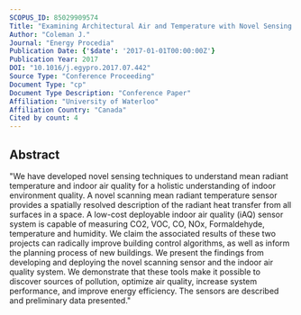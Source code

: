 ```yaml
---
SCOPUS_ID: 85029909574
Title: "Examining Architectural Air and Temperature with Novel Sensing Techniques"
Author: "Coleman J."
Journal: "Energy Procedia"
Publication Date: {'$date': '2017-01-01T00:00:00Z'}
Publication Year: 2017
DOI: "10.1016/j.egypro.2017.07.442"
Source Type: "Conference Proceeding"
Document Type: "cp"
Document Type Description: "Conference Paper"
Affiliation: "University of Waterloo"
Affiliation Country: "Canada"
Cited by count: 4
---
```


## Abstract
"We have developed novel sensing techniques to understand mean radiant temperature and indoor air quality for a holistic understanding of indoor environment quality. A novel scanning mean radiant temperature sensor provides a spatially resolved description of the radiant heat transfer from all surfaces in a space. A low-cost deployable indoor air quality (iAQ) sensor system is capable of measuring CO2, VOC, CO, NOx, Formaldehyde, temperature and humidity. We claim the associated results of these two projects can radically improve building control algorithms, as well as inform the planning process of new buildings. We present the findings from developing and deploying the novel scanning sensor and the indoor air quality system. We demonstrate that these tools make it possible to discover sources of pollution, optimize air quality, increase system performance, and improve energy efficiency. The sensors are described and preliminary data presented."
